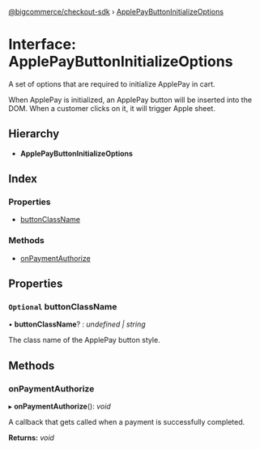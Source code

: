 [@bigcommerce/checkout-sdk](../README.md) › [ApplePayButtonInitializeOptions](applepaybuttoninitializeoptions.md)

# Interface: ApplePayButtonInitializeOptions

A set of options that are required to initialize ApplePay in cart.

When ApplePay is initialized, an ApplePay button will be inserted into the
DOM. When a customer clicks on it, it will trigger Apple sheet.

## Hierarchy

* **ApplePayButtonInitializeOptions**

## Index

### Properties

* [buttonClassName](applepaybuttoninitializeoptions.md#optional-buttonclassname)

### Methods

* [onPaymentAuthorize](applepaybuttoninitializeoptions.md#onpaymentauthorize)

## Properties

### `Optional` buttonClassName

• **buttonClassName**? : *undefined | string*

The class name of the ApplePay button style.

## Methods

###  onPaymentAuthorize

▸ **onPaymentAuthorize**(): *void*

A callback that gets called when a payment is successfully completed.

**Returns:** *void*
